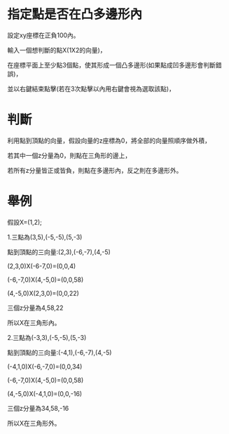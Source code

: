 # 指定點是否在凸多邊形內

設定xy座標在正負100內。

輸入一個想判斷的點X(1X2的向量)，

在座標平面上至少點3個點，使其形成一個凸多邊形(如果點成凹多邊形會判斷錯誤)，

並以右鍵結束點擊(若在3次點擊以內用右鍵會視為選取該點)，

# 判斷

利用點到頂點的向量，假設向量的z座標為0，將全部的向量照順序做外積，

若其中一個z分量為0，則點在三角形的邊上，

若所有z分量皆正或皆負，則點在多邊形內，反之則在多邊形外。

# 舉例

假設X=(1,2);

1.三點為(3,5),(-5,-5),(5,-3)
  
點到頂點的三向量:(2,3),(-6,-7),(4,-5)

(2,3,0)X(-6-7,0)=(0,0,4)

(-6,-7,0)X(4,-5,0)=(0,0,58)

(4,-5,0)X(2,3,0)=(0,0,22)

三個z分量為4,58,22

所以X在三角形內。

2.三點為(-3,3),(-5,-5),(5,-3)
  
點到頂點的三向量:(-4,1),(-6,-7),(4,-5)

(-4,1,0)X(-6,-7,0)=(0,0,34)

(-6,-7,0)X(4,-5,0)=(0,0,58)

(4,-5,0)X(-4,1,0)=(0,0,-16)

三個z分量為34,58,-16

所以X在三角形外。

